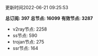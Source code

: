 更新时间2022-06-21 09:25:53

**总订阅: 397**
**总节点: 16099**
**有效节点: 3287**
- v2ray节点: 2258
- ss节点: 590
- trojan节点: 275
- ssr节点: 164
